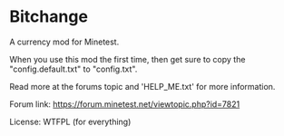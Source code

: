 Bitchange
=========

A currency mod for Minetest. 

When you use this mod the first time, then get sure to copy the "config.default.txt" to "config.txt".

Read more at the forums topic and 'HELP_ME.txt' for more information. 

Forum link: https://forum.minetest.net/viewtopic.php?id=7821 

License: WTFPL (for everything)
